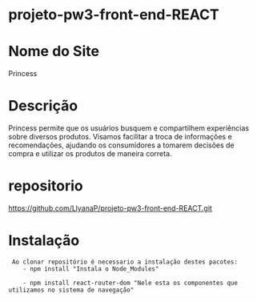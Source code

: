 # projeto-pw3-front-end-REACT

# Nome do Site
Princess

# Descrição
Princess permite que os usuários busquem e compartilhem experiências sobre diversos produtos. 
Visamos facilitar a troca de informações e recomendações, ajudando os consumidores a tomarem decisões de compra e utilizar os produtos de maneira correta.

# repositorio
https://github.com/LlyanaP/projeto-pw3-front-end-REACT.git

# Instalação
     Ao clonar repositório é necessario a instalação destes pacotes:
        - npm install "Instala o Node_Modules"

        - npm install react-router-dom "Nele esta os componentes que utilizamos no sistema de navegação" 